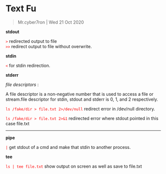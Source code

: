 # Text Fu

> Mr.cyber7ron | Wed 21 Oct 2020


**stdout**

<span style="color: red;">```>```</span>  redirected output to file<br>
<span style="color: red;">```>>```</span>  redirect output to file without overwrite.<br>


**stdin**

<span style="color: red;">```<```</span>  for stdin redirection.<br>

**stderr**

*file descriptors* : <p>A file descriptor is a non-negative number that is used to access a file or stream.file descriptor for stdin, stdout and stderr is 0, 1, and 2 respectively.</p>

<span style="color: red;">```ls /fake/dir > file.txt 2>/dev/null```</span>  redirect error in /dev/null directory.<br>

<span style="color: red;">```ls /fake/dir > file.txt 2>&1```</span> redirected error where stdout pointed in this case file.txt<br>

* * * 

**pipe**

<span style="color: red;">```|```</span> get stdout of a cmd and make that stdin to another process.<br>

**tee**

<span style="color: red;">```ls | tee file.txt```</span>  show output on screen as well as save to file.txt<br>